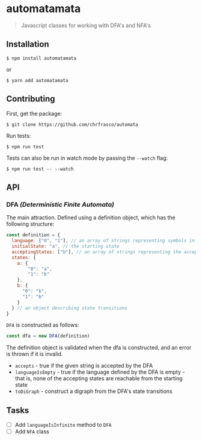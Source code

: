 # automatamata

> Javascript classes for working with DFA's and NFA's

## Installation

```
$ npm install automatamata
```

or

```
$ yarn add automatamata
```

## Contributing

First, get the package: 
```
$ git clone https://github.com/chrfrasco/automata
```

Run tests:

```
$ npm run test
```

Tests can also be run in watch mode by passing the `--watch` flag:

```
$ npm run test -- --watch
```

## API

### DFA _(Deterministic Finite Automata)_

The main attraction. Defined using a definition object, which has the following structure:

```js
const definition = {
  language: ["0", "1"], // an array of strings representing symbols in the language
  initialState: "a", // the starting state
  acceptingStates: ["b"], // an array of strings representing the accepting states
  states: {
    a: {
        "0": "a",
        "1": "b"
    },
    b: {
      "0": "b",
      "1": "b"
    }
  } // an object describing state transitions
}
```

`DFA` is constructed as follows:

```js
const dfa = new DFA(definition)
```

The definition object is validated when the dfa is constructed, and an error is thrown if it is invalid.

- `accepts` - true if the given string is accepted by the DFA
- `languageIsEmpty` - true if the language defined by the DFA is empty - that is, none of the accepting states are reachable from the starting state
- `toDiGraph` - construct a digraph from the DFA's state transitions

## Tasks

- [ ] Add `languageIsInfinite` method to `DFA`
- [ ] Add `NFA` class